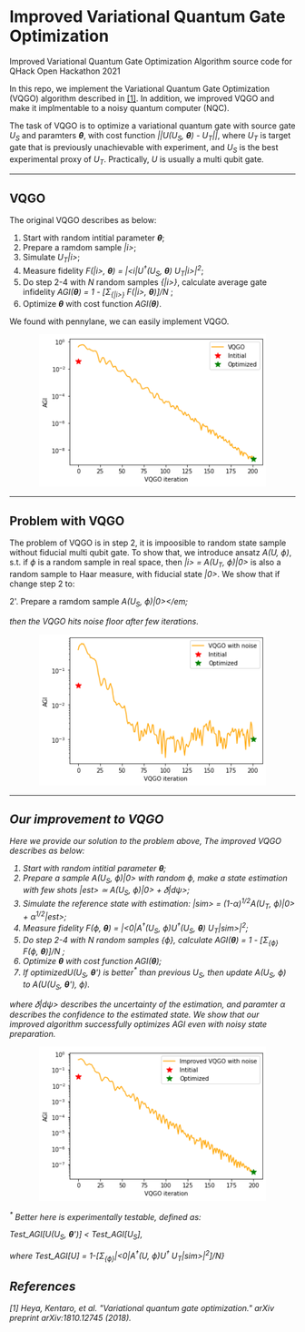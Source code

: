 # Improved Variational Quantum Gate Optimization
Improved Variational Quantum Gate Optimization Algorithm source code for QHack Open Hackathon 2021

In this repo, we implement the Variational Quantum Gate Optimization (VQGO) algorithm described in [[1]](#1). In addition, we improved VQGO and make it implmentable to a noisy quantum computer (NQC).

The task of VQGO is to optimize a variational quantum gate with source gate <em>U<sub>S</sub></em> and paramters <em>**θ**</em>, with cost function <em>||U(U<sub>S</sub>, **θ**) - U<sub>T</sub>||</em>, where <em>U<sub>T</sub></em> is target gate that is previously unachievable with experiment, and <em>U<sub>S</sub></em> is the best experimental proxy of <em>U<sub>T</sub></em>. Practically, <em>U</em> is usually a multi qubit gate.

---
## VQGO
The original VQGO describes as below:
1. Start with random intitial parameter <em>**θ**</em>;
2. Prepare a ramdom sample <em>|i></em>;
3. Simulate <em>U<sub>T</sub>|i></em>;
4. Measure fidelity  <em>F(|i>, **θ**) = |<i|U<sup>†</sup>(U<sub>S</sub>, **θ**) U<sub>T</sub>|i>|<sup>2</sup></em>;
5. Do step 2-4 with <em>N</em> random samples  <em>{|i>}</em>, calculate average gate infidelity <em>AGI(**θ**) = 1 - [Σ<sub>{|i>}</sub> F(|i>, **θ**)]/N </em>;
6. Optimize <em>**θ**</em> with cost function <em>AGI(**θ**)</em>.

We found with pennylane, we can easily implement VQGO.

<p align="center">
  <img alt="VQGO" src="https://github.com/Shangjie-Guo/Quantum-Self-Improvement/blob/main/illustration_figures/VQGO.png" width="400">
</p>

---
## Problem with VQGO
The problem of VQGO is in step 2, it is impoosible to random state sample without fiducial multi qubit gate. To show that, we introduce ansatz <em>A(U, ϕ)</em>, s.t. if <em>ϕ</em> is a random sample in real space, then <em>|i> = A(U<sub>T</sub>, ϕ)|0></em> is also a random sample to Haar measure, with fiducial state <em>|0></em>. We show that if change step 2 to:

2'. Prepare a ramdom sample <em>A(U<sub>S</sub>, ϕ)|0></em;

then the VQGO hits noise floor after few iterations.
<p align="center">
  <img alt="VQGO_noise" src="https://github.com/Shangjie-Guo/Quantum-Self-Improvement/blob/main/illustration_figures/VQGO_noise.png" width="400">
</p>

---
## Our improvement to VQGO
Here we provide our solution to the problem above, The improved VQGO describes as below:
1. Start with random intitial parameter <em>**θ**</em>;
2. Prepare a sample <em>A(U<sub>S</sub>, ϕ)|0></em> with random <em>ϕ</em>, make a state estimation with few shots <em>|est> ≃ A(U<sub>S</sub>, ϕ)|0> + 𝛿|dψ></em>;
3. Simulate the reference state with estimation: <em>|sim> = (1-α)<sup>1/2</sup>A(U<sub>T</sub>, ϕ)|0> + α<sup>1/2</sup>|est></em>;
4. Measure fidelity <em>F(ϕ, **θ**) = |<0|A<sup>†</sup>(U<sub>S</sub>, ϕ)U<sup>†</sup>(U<sub>S</sub>, **θ**) U<sub>T</sub>|sim>|<sup>2</sup></em>;
5. Do step 2-4 with <em>N</em> random samples  <em>{ϕ}</em>, calculate <em>AGI(**θ**) = 1 - [Σ<sub>{ϕ}</sub> F(ϕ, **θ**)]/N </em>;
6. Optimize <em>**θ**</em> with cost function <em>AGI(**θ**)</em>;
7. If optimized<em>U(U<sub>S</sub>, **θ**')</em> is better<sup>*</sup> than previous <em>U<sub>S</sub></em>, then update <em>A(U<sub>S</sub>, ϕ)</em> to <em>A(U(U<sub>S</sub>, **θ**'), ϕ)</em>.

where <em>𝛿|dψ></em> describes the uncertainty of the estimation, and paramter <em>α</em> describes the confidence to the estimated state. We show that our improved algorithm successfully optimizes AGI even with noisy state preparation.

<p align="center">
  <img alt="VQGO_improve" src="https://github.com/Shangjie-Guo/Quantum-Self-Improvement/blob/main/illustration_figures/VQGO_improve.png" width="400">
</p>


<sup>*</sup> Better here is experimentally testable, defined as: 

<em>Test_AGI[U(U<sub>S</sub>, **θ**')] < Test_AGI[U<sub>S</sub>]</em>,

where <em>Test_AGI[U] = 1-[Σ<sub>{ϕ}</sub>|<0|A<sup>†</sup>(U, ϕ)U<sup>†</sup> U<sub>T</sub>|sim>|<sup>2</sup>]/N}</em>

## References
<a id="1">[1]</a>
Heya, Kentaro, et al.
"Variational quantum gate optimization."
arXiv preprint arXiv:1810.12745 (2018).
